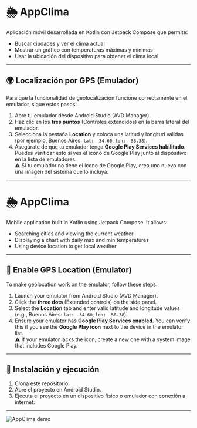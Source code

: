 # 🌦️ AppClima

Aplicación móvil desarrollada en Kotlin con Jetpack Compose que permite:

- Buscar ciudades y ver el clima actual
- Mostrar un gráfico con temperaturas máximas y mínimas
- Usar la ubicación del dispositivo para obtener el clima local

---

## 🌍 Localización por GPS (Emulador)

Para que la funcionalidad de geolocalización funcione correctamente en el emulador, sigue estos pasos:

1. Abre tu emulador desde Android Studio (AVD Manager).
2. Haz clic en los **tres puntos** (Controles extendidos) en la barra lateral del emulador.
3. Selecciona la pestaña **Location** y coloca una latitud y longitud válidas (por ejemplo, Buenos Aires: `lat: -34.60`, `lon: -58.38`).
4. Asegúrate de que tu emulador tenga **Google Play Services habilitado**. Puedes verificar esto si ves el ícono de Google Play junto al dispositivo en la lista de emuladores.  
   ⚠️ Si tu emulador no tiene el ícono de Google Play, crea uno nuevo con una imagen del sistema que lo incluya.

---

# 🌦️ AppClima

Mobile application built in Kotlin using Jetpack Compose. It allows:

- Searching cities and viewing the current weather
- Displaying a chart with daily max and min temperatures
- Using device location to get local weather

---

## 📍 Enable GPS Location (Emulator)

To make geolocation work on the emulator, follow these steps:

1. Launch your emulator from Android Studio (AVD Manager).
2. Click the **three dots** (Extended controls) on the side panel.
3. Select the **Location** tab and enter valid latitude and longitude values (e.g., Buenos Aires: `lat: -34.60`, `lon: -58.38`).
4. Ensure your emulator has **Google Play Services enabled**. You can verify this if you see the **Google Play icon** next to the device in the emulator list.  
   ⚠️ If your emulator lacks the icon, create a new one with a system image that includes Google Play.

---

## 🚀 Instalación y ejecución

1. Clona este repositorio.
2. Abre el proyecto en Android Studio.
3. Ejecuta el proyecto en un dispositivo físico o emulador con conexión a internet.

---

![AppClima demo](assets/demo.gif)
